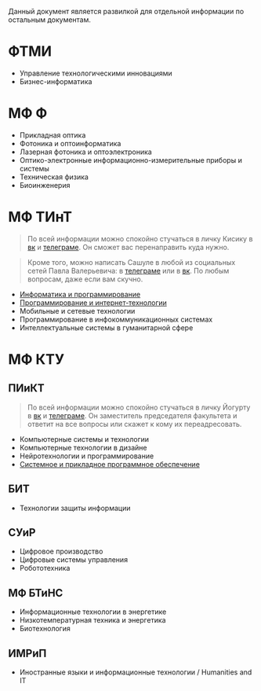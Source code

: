 Данный документ является развилкой для отдельной информации по остальным документам.

# ФТМИ

- Управление технологическими инновациями
- Бизнес-информатика

# МФ Ф

- Прикладная оптика
- Фотоника и оптоинформатика
- Лазерная фотоника и оптоэлектроника
- Оптико-электронные информационно-измерительные приборы и системы
- Техническая физика
- Биоинженерия

# МФ ТИнТ

> По всей информации можно спокойно стучаться в личку Кисику в [вк](https://vk.com/im2strng4dtwrld) и [телеграме](https://tele.click/im2strng4dtwrld). Он сможет вас перенаправить куда нужно.

> Кроме того, можно написать Сашуле в любой из социальных сетей Павла Валерьевича: в [телеграме](https://tele.click/trall) или в [вк](https://vk.com/memesdotcom). По любым вопросам, даже если вам скучно.

- [Информатика и программирование](programs/tint/kt.md)
- [Программирование и интернет-технологии](programs/tint/is.md)
- Мобильные и сетевые технологии
- Программирование в инфокоммуникационных системах
- Интеллектуальные системы в гуманитарной сфере

# МФ КТУ

## ПИиКТ

> По всей информации можно спокойно стучаться в личку Йогурту в [вк](https://vk.com/YogurtTheHorse) и [телеграме](https://tele.click/YogurtTheHorse). Он заместитель председателя факультета и ответит на все вопросы или скажет к кому их переадресовать. 

- Компьютерные системы и технологии
- Компьютерные технологии в дизайне
- Нейротехнологии и программирование
- [Системное и прикладное программное обеспечение](programs/ktu/sppo.md)

## БИТ

- Технологии защиты информации

## СУиР

- Цифровое производство
- Цифровые системы управления
- Робототехника

## МФ БТиНС

- Информационные технологии в энергетике
- Низкотемпературная техника и энергетика
- Биотехнология

## ИМРиП

- Иностранные языки и информационные технологии / Humanities and IT
